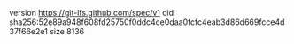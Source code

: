 version https://git-lfs.github.com/spec/v1
oid sha256:52e89a948f608fd25750f0ddc4ce0daa0fcfc4eab3d86d669fcce4d37f66e2e1
size 8136
